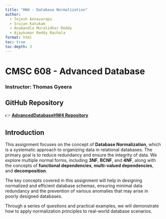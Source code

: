 ```yaml
---
title: "HW4 - Database Normalization"
author: 
  - Tejesh Annavarapu
  - Srujan Katukam
  - Anumandla Muralidhar Reddy
  - Ajaykumar Reddy Rachala
format: html
toc: true
toc-depth: 3
---
```


# **CMSC 608 - Advanced Database**
### **Instructor:** Thomas Gyeera

## **GitHub Repository**
👉 **[AdvancedDatabaseHW4 Repository](https://github.com/Tejesh18/AdvancedDatabaseHW4)**

## **Introduction**
This assignment focuses on the concept of **Database Normalization**, which is a systematic approach to organizing data in relational databases. The primary goal is to reduce redundancy and ensure the integrity of data. We explore multiple normal forms, including **3NF**, **BCNF**, and **4NF**, along with the concepts of **functional dependencies**, **multi-valued dependencies**, and **decomposition**.

The key concepts covered in this assignment will help in designing normalized and efficient database schemas, ensuring minimal data redundancy and the prevention of various anomalies that may arise in poorly designed databases.

Through a series of questions and practical examples, we will demonstrate how to apply normalization principles to real-world database scenarios.
